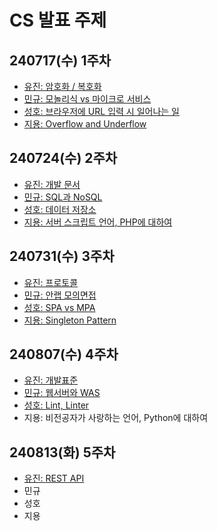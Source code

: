 # CS 발표 주제
## 240717(수) 1주차
- [유진: 암호화 / 복호화](../cs-study/week01/Encryption%20&%20Decryption)
- [민규: 모놀리식 vs 마이크로 서비스](../cs-study/week01/Monolithic%20&%20MicroService)
- [성호: 브라우저에 URL 입력 시 일어나는 일](../cs-study/week01/when_browser_enter_url)
- [지용: Overflow and Underflow](../cs-study/week01/OverFlowAndUnderFlow)

## 240724(수) 2주차
- [유진: 개발 문서](../cs-study/week02/dev%20descriptions)
- [민규: SQL과 NoSQL](../cs-study/week02/RDBMS%20NoSQL)
- [성호: 데이터 저장소](../cs-study/week02/database_storage)
- [지용: 서버 스크립트 언어, PHP에 대하여](../cs-study/week02/PHP_Hypertext%20Preprocessor)

## 240731(수) 3주차
- [유진: 프로토콜](../cs-study/week03/protocol)
- [민규: 안랩 모의면접](비공개)
- [성호: SPA vs MPA](../cs-study/week03/spa_vs_mpa)
- [지용: Singleton Pattern](../cs-study/week03/Singleton%20Pattern/)


## 240807(수) 4주차
- [유진: 개발표준](../cs-study/week04/dev%20standard)
- [민규: 웹서버와 WAS](../cs-study/week04/WebServer%20WAS)
- [성호: Lint, Linter](../cs-study/week04/lint/lint.md)
- 지용: 비전공자가 사랑하는 언어, Python에 대하여 

## 240813(화) 5주차
- [유진: REST API](../cs-study/week05/REST%20API)
- 민규
- 성호
- 지용
